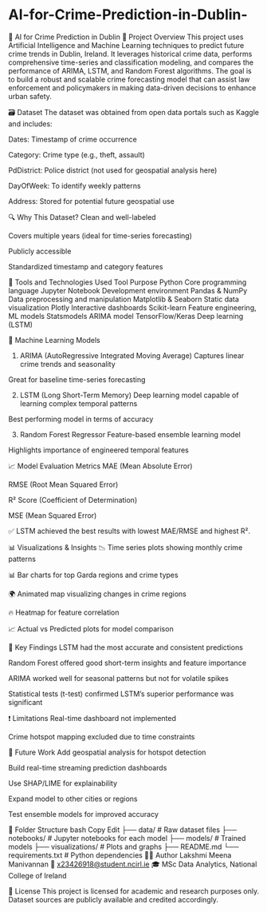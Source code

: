 # AI-for-Crime-Prediction-in-Dublin-

🧠 AI for Crime Prediction in Dublin
📍 Project Overview
This project uses Artificial Intelligence and Machine Learning techniques to predict future crime trends in Dublin, Ireland. It leverages historical crime data, performs comprehensive time-series and classification modeling, and compares the performance of ARIMA, LSTM, and Random Forest algorithms. The goal is to build a robust and scalable crime forecasting model that can assist law enforcement and policymakers in making data-driven decisions to enhance urban safety.

🗃 Dataset
The dataset was obtained from open data portals such as Kaggle and includes:

Dates: Timestamp of crime occurrence

Category: Crime type (e.g., theft, assault)

PdDistrict: Police district (not used for geospatial analysis here)

DayOfWeek: To identify weekly patterns

Address: Stored for potential future geospatial use

🔍 Why This Dataset?
Clean and well-labeled

Covers multiple years (ideal for time-series forecasting)

Publicly accessible

Standardized timestamp and category features

🔧 Tools and Technologies Used
Tool	Purpose
Python	Core programming language
Jupyter Notebook	Development environment
Pandas & NumPy	Data preprocessing and manipulation
Matplotlib & Seaborn	Static data visualization
Plotly	Interactive dashboards
Scikit-learn	Feature engineering, ML models
Statsmodels	ARIMA model
TensorFlow/Keras	Deep learning (LSTM)

🧪 Machine Learning Models
1. ARIMA (AutoRegressive Integrated Moving Average)
Captures linear crime trends and seasonality

Great for baseline time-series forecasting

2. LSTM (Long Short-Term Memory)
Deep learning model capable of learning complex temporal patterns

Best performing model in terms of accuracy

3. Random Forest Regressor
Feature-based ensemble learning model

Highlights importance of engineered temporal features

📈 Model Evaluation Metrics
MAE (Mean Absolute Error)

RMSE (Root Mean Squared Error)

R² Score (Coefficient of Determination)

MSE (Mean Squared Error)

✅ LSTM achieved the best results with lowest MAE/RMSE and highest R².

📊 Visualizations & Insights
📉 Time series plots showing monthly crime patterns

📊 Bar charts for top Garda regions and crime types

🌍 Animated map visualizing changes in crime regions

🔥 Heatmap for feature correlation

📈 Actual vs Predicted plots for model comparison

📌 Key Findings
LSTM had the most accurate and consistent predictions

Random Forest offered good short-term insights and feature importance

ARIMA worked well for seasonal patterns but not for volatile spikes

Statistical tests (t-test) confirmed LSTM’s superior performance was significant

❗ Limitations
Real-time dashboard not implemented

Crime hotspot mapping excluded due to time constraints

🔮 Future Work
Add geospatial analysis for hotspot detection

Build real-time streaming prediction dashboards

Use SHAP/LIME for explainability

Expand model to other cities or regions

Test ensemble models for improved accuracy

📁 Folder Structure
bash
Copy
Edit
├── data/                # Raw dataset files
├── notebooks/           # Jupyter notebooks for each model
├── models/              # Trained models
├── visualizations/      # Plots and graphs
├── README.md
└── requirements.txt     # Python dependencies
🙋‍♀️ Author
Lakshmi Meena Manivannan
📧 x23426918@student.ncirl.ie
🎓 MSc Data Analytics, National College of Ireland

📄 License
This project is licensed for academic and research purposes only.
Dataset sources are publicly available and credited accordingly.
